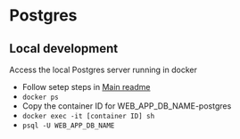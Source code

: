 # Postgres

## Local development
Access the local Postgres server running in docker
- Follow setep steps in [Main readme](../README.md)
- `docker ps`
- Copy the container ID for WEB_APP_DB_NAME-postgres
- `docker exec -it [container ID] sh`
- `psql -U WEB_APP_DB_NAME`
